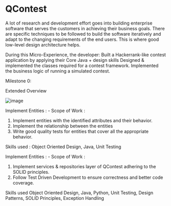 # QContest
A lot of research and development effort goes into building enterprise software that serves the customers in achieving their business goals. There are specific techniques to be followed to build the software iteratively and adapt to the changing requirements of the end users. This is where good low-level design architecture helps. 

During this Micro-Experience, the developer:
Built a Hackerrank-like contest application by applying their Core Java + design skills
Designed & implemented the classes required for a contest framework.
Implemented the business logic of running a simulated contest.

Milestone 0: 

Extended Overview

![image](https://github.com/JaiS0705/QContest/assets/119796621/32cf1d96-b5bb-45eb-a83a-396e718017ea)

Implement Entities : - 
Scope of Work :
1. Implement entities with the identified attributes and their behavior.
2. Implement the relationship between the entities
3. Write good quality tests for entities that cover all the appropriate behavior.
 
Skills used : 
Object Oriented Design, Java, Unit Testing

Implement Entities : -
Scope of Work :
1. Implement services & repositories layer of QContest adhering to the SOLID principles.
2. Follow Test Driven Development to ensure correctness and better code coverage. 

Skills used
Object Oriented Design, Java, Python, Unit Testing, Design Patterns, SOLID Principles, Exception Handling

